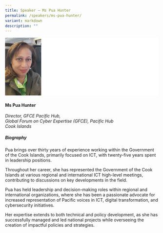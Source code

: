 ```yaml
---
title: Speaker – Ms Pua Hunter
permalink: /speakers/ms-pua-hunter/
variant: markdown
description: ""
---
```

![](/images/2025%20speakers/Pua_Hunter.png)
#### **Ms Pua Hunter**

*Director, GFCE Pacific Hub,<br>Global Forum on Cyber Expertise (GFCE), Pacific Hub<br>Cook Islands*

##### **Biography**
Pua brings over thirty years of experience working within the Government of the Cook Islands, primarily focused on ICT, with twenty-five years spent in leadership positions.

Throughout her career, she has represented the Government of the Cook Islands at various regional and international ICT high-level meetings, contributing to discussions on key developments in the field.

Pua has held leadership and decision-making roles within regional and international organizations, where she has been a passionate advocate for increased representation of Pacific voices in ICT, digital transformation, and cybersecurity initiatives.

Her expertise extends to both technical and policy development, as she has successfully managed and led national projects while overseeing the creation of impactful policies and strategies.